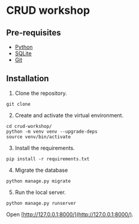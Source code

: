 # CRUD workshop

## Pre-requisites

- [Python](https://www.python.org)
- [SQLite](https://www.sqlite.org/)
- [Git](https://git-scm.com/)

## Installation

1. Clone the repository.

```
git clone
```

2. Create and activate the virtual environment.

```
cd crud-workshop/
python -m venv venv --upgrade-deps
source venv/bin/activate
```

3. Install the requirements.

```
pip install -r requirements.txt
```

4. Migrate the database

```
python manage.py migrate
```

5. Run the local server.

```
python manage.py runserver
```
Open [http://127.0.0.1:8000/](http://127.0.0.1:8000/).
